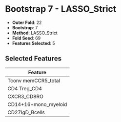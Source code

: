 # Bootstrap 7 - LASSO_Strict

- **Outer Fold**: 22
- **Bootstrap**: 7
- **Method**: LASSO_Strict
- **Fold Seed**: 69
- **Features Selected**: 5

## Selected Features

| Feature |
|---------|
| Tconv memCCR5_total |
| CD4 Treg_CD4 |
| CXCR3_CD8RO |
| CD14+16+mono_myeloid |
| CD27IgD_Bcells |
